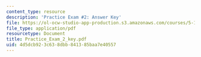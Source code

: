 ```yaml
---
content_type: resource
description: 'Practice Exam #2: Answer Key'
file: https://ol-ocw-studio-app-production.s3.amazonaws.com/courses/5-12-organic-chemistry-i-spring-2003/4d5dcb923c638dbb841385baa7e40557_Practice_Exam_2_key.pdf
file_type: application/pdf
resourcetype: Document
title: Practice_Exam_2_key.pdf
uid: 4d5dcb92-3c63-8dbb-8413-85baa7e40557
---
```

